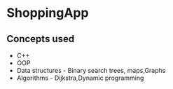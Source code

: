 # ShoppingApp

## Concepts used

- C++
- OOP
- Data structures - Binary search trees, maps,Graphs
- Algorithms - Dijkstra,Dynamic programming


